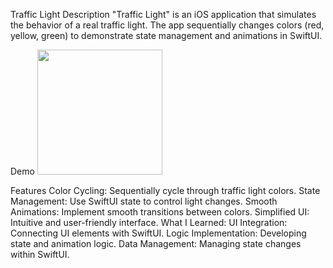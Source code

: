 Traffic Light
Description
"Traffic Light" is an iOS application that simulates the behavior of a real traffic light. The app sequentially changes colors (red, yellow, green) to demonstrate state management and animations in SwiftUI.

Demo
<img src="https://github.com/user-attachments/assets/traffic-light-demo" width="200"/>

Features
Color Cycling: Sequentially cycle through traffic light colors.
State Management: Use SwiftUI state to control light changes.
Smooth Animations: Implement smooth transitions between colors.
Simplified UI: Intuitive and user-friendly interface.
What I Learned:
UI Integration: Connecting UI elements with SwiftUI.
Logic Implementation: Developing state and animation logic.
Data Management: Managing state changes within SwiftUI.
